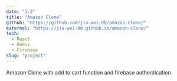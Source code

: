 ```yaml
---
date: "1.2"
title: "Amazon Clone"
github: "https://github.com/jia-wei-00/amazon-clone/"
external: "https://jia-wei-00.github.io/amazon-clone/"
tech:
  - React
  - Redux
  - Firebase
slug: "project"
---
```


Amazon Clone with add to cart function and firebase authentication
